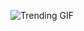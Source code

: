 
<!-- GIF_SECTION -->
![Trending GIF](https://media4.giphy.com/media/v1.Y2lkPThiYjIxNzcyZzN3Mm02bTFqcW4xdGM1NHp5cXkzbTV0d21pM29xY3o1Z2R3M25jNSZlcD12MV9naWZzX3NlYXJjaCZjdD1n/qgQUggAC3Pfv687qPC/giphy.gif)
<!-- END_GIF_SECTION -->
